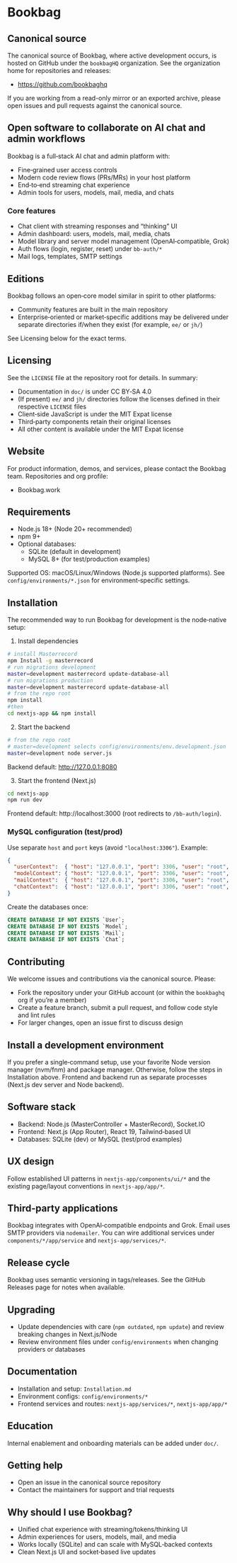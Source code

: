 # Bookbag

## Canonical source
The canonical source of Bookbag, where active development occurs, is hosted on GitHub under the `bookbagHQ` organization. See the organization home for repositories and releases:

- https://github.com/bookbaghq

If you are working from a read-only mirror or an exported archive, please open issues and pull requests against the canonical source.

## Open software to collaborate on AI chat and admin workflows
Bookbag is a full‑stack AI chat and admin platform with:

- Fine‑grained user access controls
- Modern code review flows (PRs/MRs) in your host platform
- End‑to‑end streaming chat experience
- Admin tools for users, models, mail, media, and chats

### Core features
- Chat client with streaming responses and “thinking” UI
- Admin dashboard: users, models, mail, media, chats
- Model library and server model management (OpenAI‑compatible, Grok)
- Auth flows (login, register, reset) under `bb-auth/*`
- Mail logs, templates, SMTP settings

## Editions
Bookbag follows an open‑core model similar in spirit to other platforms:

- Community features are built in the main repository
- Enterprise‑oriented or market‑specific additions may be delivered under separate directories if/when they exist (for example, `ee/` or `jh/`)

See Licensing below for the exact terms.

## Licensing
See the `LICENSE` file at the repository root for details. In summary:

- Documentation in `doc/` is under CC BY‑SA 4.0
- (If present) `ee/` and `jh/` directories follow the licenses defined in their respective `LICENSE` files
- Client‑side JavaScript is under the MIT Expat license
- Third‑party components retain their original licenses
- All other content is available under the MIT Expat license

## Website
For product information, demos, and services, please contact the Bookbag team. Repositories and org profile:

- Bookbag.work

## Requirements
- Node.js 18+ (Node 20+ recommended)
- npm 9+
- Optional databases:
  - SQLite (default in development)
  - MySQL 8+ (for test/production examples)

Supported OS: macOS/Linux/Windows (Node.js supported platforms). See `config/environments/*.json` for environment‑specific settings.

## Installation
The recommended way to run Bookbag for development is the node‑native setup:

1) Install dependencies
```bash
# install Masterrecord
npm Install -g masterrecord
# run migrations development
master=development masterrecord update-database-all
# run migrations production
master=development masterrecord update-database-all
# from the repo root
npm install
#then
cd nextjs-app && npm install
```

2) Start the backend
```bash
# from the repo root
# master=development selects config/environments/env.development.json
master=development node server.js
```
Backend default: http://127.0.0.1:8080

3) Start the frontend (Next.js)
```bash
cd nextjs-app
npm run dev
```
Frontend default: http://localhost:3000 (root redirects to `/bb-auth/login`).

### MySQL configuration (test/prod)
Use separate `host` and `port` keys (avoid `"localhost:3306"`). Example:
```json
{
  "userContext":  { "host": "127.0.0.1", "port": 3306, "user": "root", "password": "password", "database": "User",  "type": "mysql" },
  "modelContext": { "host": "127.0.0.1", "port": 3306, "user": "root", "password": "password", "database": "Model", "type": "mysql" },
  "mailContext":  { "host": "127.0.0.1", "port": 3306, "user": "root", "password": "password", "database": "Mail",  "type": "mysql" },
  "chatContext":  { "host": "127.0.0.1", "port": 3306, "user": "root", "password": "password", "database": "Chat",  "type": "mysql" }
}
```
Create the databases once:
```sql
CREATE DATABASE IF NOT EXISTS `User`;
CREATE DATABASE IF NOT EXISTS `Model`;
CREATE DATABASE IF NOT EXISTS `Mail`;
CREATE DATABASE IF NOT EXISTS `Chat`;
```

## Contributing
We welcome issues and contributions via the canonical source. Please:
- Fork the repository under your GitHub account (or within the `bookbaghq` org if you’re a member)
- Create a feature branch, submit a pull request, and follow code style and lint rules
- For larger changes, open an issue first to discuss design

## Install a development environment
If you prefer a single‑command setup, use your favorite Node version manager (nvm/fnm) and package manager. Otherwise, follow the steps in Installation above. Frontend and backend run as separate processes (Next.js dev server and Node backend).

## Software stack
- Backend: Node.js (MasterController + MasterRecord), Socket.IO
- Frontend: Next.js (App Router), React 19, Tailwind‑based UI
- Databases: SQLite (dev) or MySQL (test/prod examples)

## UX design
Follow established UI patterns in `nextjs-app/components/ui/*` and the existing page/layout conventions in `nextjs-app/app/*`.

## Third‑party applications
Bookbag integrates with OpenAI‑compatible endpoints and Grok. Email uses SMTP providers via `nodemailer`. You can wire additional services under `components/*/app/service` and `nextjs-app/services/*`.

## Release cycle
Bookbag uses semantic versioning in tags/releases. See the GitHub Releases page for notes when available.

## Upgrading
- Update dependencies with care (`npm outdated`, `npm update`) and review breaking changes in Next.js/Node
- Review environment files under `config/environments` when changing providers or databases

## Documentation
- Installation and setup: `Installation.md`
- Environment configs: `config/environments/*`
- Frontend services and routes: `nextjs-app/services/*`, `nextjs-app/app/*`

## Education
Internal enablement and onboarding materials can be added under `doc/`.

## Getting help
- Open an issue in the canonical source repository
- Contact the maintainers for support and trial requests

## Why should I use Bookbag?
- Unified chat experience with streaming/tokens/thinking UI
- Admin experiences for users, models, mail, and media
- Works locally (SQLite) and can scale with MySQL‑backed contexts
- Clean Next.js UI and socket‑based live updates

